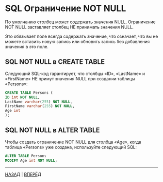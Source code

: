 # SQL Ограничение NOT NULL

По умолчанию столбец может содержать значения NULL. Ограничение NOT NULL заставляет столбец НЕ принимать значения NULL.

Это обязывает поле всегда содержать значение, что означает, что вы не можете вставить новую запись или обновить запись без добавления значения в это поле.

## SQL NOT NULL в CREATE TABLE

Следующий SQL-код гарантирует, что столбцы «ID», «LastName» и «FirstName» НЕ примут значения NULL при создании таблицы «Persons»:

``` SQL
CREATE TABLE Persons (
ID int NOT NULL,
LastName varchar(255) NOT NULL,
FirstName varchar(255) NOT NULL,
Age int
);
```

## SQL NOT NULL в ALTER TABLE

Чтобы создать ограничение NOT NULL для столбца «Age», когда таблица «Persons» уже создана, используйте следующий SQL:

``` SQL
ALTER TABLE Persons
MODIFY Age int NOT NULL;
```

---

[НАЗАД](/SQL_DATABASE/SQL_Constraints.md)  | [ВПЕРЁД](/SQL_DATABASE/SQL_UNIQUE.md)

